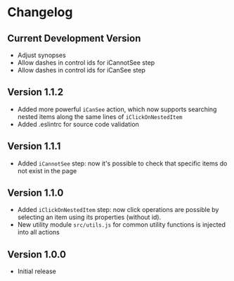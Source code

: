# Changelog

## Current Development Version
- Adjust synopses
- Allow dashes in control ids for iCannotSee step
- Allow dashes in control ids for iCanSee step

## Version 1.1.2
- Added more powerful `iCanSee` action, which now supports searching nested items along the same lines of `iClickOnNestedItem`
- Added .eslintrc for source code validation

## Version 1.1.1
- Added `iCannotSee` step: now it's possible to check that specific items do not exist in the page

## Version 1.1.0
- Added `iClickOnNestedItem` step: now click operations are possible by selecting an item using its properties (without id).
- New utility module `src/utils.js` for common utility functions is injected into all actions

## Version 1.0.0
- Initial release
